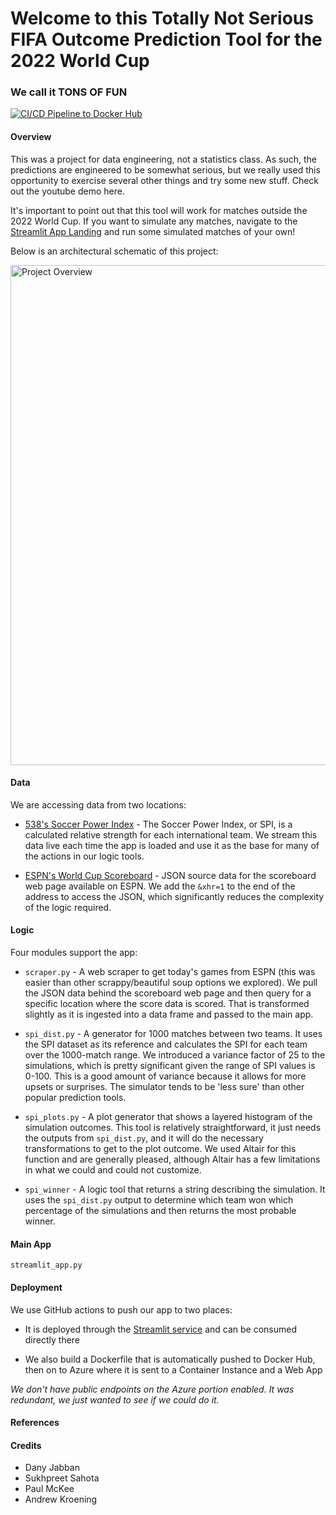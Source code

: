 # Welcome to this Totally Not Serious FIFA Outcome Prediction Tool for the 2022 World Cup

### We call it TONS OF FUN
[![CI/CD Pipeline to Docker Hub](https://github.com/andrewkroening/tons-of-fun/actions/workflows/docker_push.yml/badge.svg)](https://github.com/andrewkroening/tons-of-fun/actions/workflows/docker_push.yml)

#### Overview

This was a project for data engineering, not a statistics class. As such, the predictions are engineered to be somewhat serious, but we really used this opportunity to exercise several other things and try some new stuff. Check out the youtube demo here.

It's important to point out that this tool will work for matches outside the 2022 World Cup. If you want to simulate any matches, navigate to the [Streamlit App Landing](https://tons-of-fun.streamlit.app/) and run some simulated matches of your own!

Below is an architectural schematic of this project:

<img src="https://github.com/andrewkroening/tons-of-fun/blob/619d467cbac8841a057a47f90ce5362fc47b3e70/project_sketch.png" alt="Project Overview" width="800"/>

#### Data

We are accessing data from two locations:

* [538's Soccer Power Index](https://projects.fivethirtyeight.com/soccer-api/international/spi_global_rankings_intl.csv) - The Soccer Power Index, or SPI, is a calculated relative strength for each international team. We stream this data live each time the app is loaded and use it as the base for many of the actions in our logic tools.

* [ESPN's World Cup Scoreboard](https://www.espn.com/soccer/scoreboard?league=fifa.world&xhr=1) - JSON source data for the scoreboard web page available on ESPN. We add the `&xhr=1` to the end of the address to access the JSON, which significantly reduces the complexity of the logic required.

#### Logic

Four modules support the app:

* `scraper.py` - A web scraper to get today's games from ESPN (this was easier than other scrappy/beautiful soup options we explored). We pull the JSON data behind the scoreboard web page and then query for a specific location where the score data is scored. That is transformed slightly as it is ingested into a data frame and passed to the main app.

* `spi_dist.py` - A generator for 1000 matches between two teams. It uses the SPI dataset as its reference and calculates the SPI for each team over the 1000-match range. We introduced a variance factor of 25 to the simulations, which is pretty significant given the range of SPI values is 0-100. This is a good amount of variance because it allows for more upsets or surprises. The simulator tends to be 'less sure' than other popular prediction tools.

* `spi_plots.py` - A plot generator that shows a layered histogram of the simulation outcomes. This tool is relatively straightforward, it just needs the outputs from `spi_dist.py`, and it will do the necessary transformations to get to the plot outcome. We used Altair for this function and are generally pleased, although Altair has a few limitations in what we could and could not customize.

* `spi_winner` - A logic tool that returns a string describing the simulation. It uses the `spi_dist.py` output to determine which team won which percentage of the simulations and then returns the most probable winner.

#### Main App

`streamlit_app.py`

#### Deployment

We use GitHub actions to push our app to two places:

* It is deployed through the [Streamlit service](https://tons-of-fun.streamlit.app) and can be consumed directly there

* We also build a Dockerfile that is automatically pushed to Docker Hub, then on to Azure where it is sent to a Container Instance and a Web App

*We don't have public endpoints on the Azure portion enabled. It was redundant, we just wanted to see if we could do it.*

#### References

#### Credits
* Dany Jabban
* Sukhpreet Sahota
* Paul McKee
* Andrew Kroening
